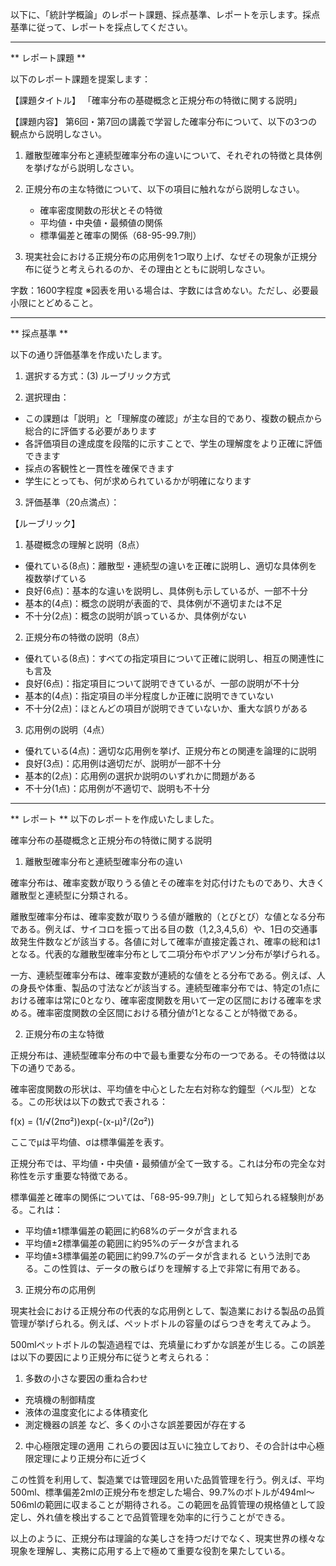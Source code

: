 以下に、「統計学概論」のレポート課題、採点基準、レポートを示します。採点基準に従って、レポートを採点してください。

---------------------------------------
** レポート課題 **

以下のレポート課題を提案します：

【課題タイトル】
「確率分布の基礎概念と正規分布の特徴に関する説明」

【課題内容】
第6回・第7回の講義で学習した確率分布について、以下の3つの観点から説明しなさい。

1. 離散型確率分布と連続型確率分布の違いについて、それぞれの特徴と具体例を挙げながら説明しなさい。

2. 正規分布の主な特徴について、以下の項目に触れながら説明しなさい。
   - 確率密度関数の形状とその特徴
   - 平均値・中央値・最頻値の関係
   - 標準偏差と確率の関係（68-95-99.7則）

3. 現実社会における正規分布の応用例を1つ取り上げ、なぜその現象が正規分布に従うと考えられるのか、その理由とともに説明しなさい。

字数：1600字程度
※図表を用いる場合は、字数には含めない。ただし、必要最小限にとどめること。

---------------------------------------
** 採点基準 **

以下の通り評価基準を作成いたします。

1. 選択する方式：(3) ルーブリック方式

2. 選択理由：
- この課題は「説明」と「理解度の確認」が主な目的であり、複数の観点から総合的に評価する必要があります
- 各評価項目の達成度を段階的に示すことで、学生の理解度をより正確に評価できます
- 採点の客観性と一貫性を確保できます
- 学生にとっても、何が求められているかが明確になります

3. 評価基準（20点満点）：

【ルーブリック】

1. 基礎概念の理解と説明（8点）
- 優れている(8点)：離散型・連続型の違いを正確に説明し、適切な具体例を複数挙げている
- 良好(6点)：基本的な違いを説明し、具体例も示しているが、一部不十分
- 基本的(4点)：概念の説明が表面的で、具体例が不適切または不足
- 不十分(2点)：概念の説明が誤っているか、具体例がない

2. 正規分布の特徴の説明（8点）
- 優れている(8点)：すべての指定項目について正確に説明し、相互の関連性にも言及
- 良好(6点)：指定項目について説明できているが、一部の説明が不十分
- 基本的(4点)：指定項目の半分程度しか正確に説明できていない
- 不十分(2点)：ほとんどの項目が説明できていないか、重大な誤りがある

3. 応用例の説明（4点）
- 優れている(4点)：適切な応用例を挙げ、正規分布との関連を論理的に説明
- 良好(3点)：応用例は適切だが、説明が一部不十分
- 基本的(2点)：応用例の選択か説明のいずれかに問題がある
- 不十分(1点)：応用例が不適切で、説明も不十分

---------------------------------------
** レポート **
以下のレポートを作成いたしました。

確率分布の基礎概念と正規分布の特徴に関する説明

1. 離散型確率分布と連続型確率分布の違い

確率分布は、確率変数が取りうる値とその確率を対応付けたものであり、大きく離散型と連続型に分類される。

離散型確率分布は、確率変数が取りうる値が離散的（とびとび）な値となる分布である。例えば、サイコロを振って出る目の数（1,2,3,4,5,6）や、1日の交通事故発生件数などが該当する。各値に対して確率が直接定義され、確率の総和は1となる。代表的な離散型確率分布として二項分布やポアソン分布が挙げられる。

一方、連続型確率分布は、確率変数が連続的な値をとる分布である。例えば、人の身長や体重、製品の寸法などが該当する。連続型確率分布では、特定の1点における確率は常に0となり、確率密度関数を用いて一定の区間における確率を求める。確率密度関数の全区間における積分値が1となることが特徴である。

2. 正規分布の主な特徴

正規分布は、連続型確率分布の中で最も重要な分布の一つである。その特徴は以下の通りである。

確率密度関数の形状は、平均値を中心とした左右対称な釣鐘型（ベル型）となる。この形状は以下の数式で表される：

f(x) = (1/√(2πσ²))exp(-(x-μ)²/(2σ²))

ここでμは平均値、σは標準偏差を表す。

正規分布では、平均値・中央値・最頻値が全て一致する。これは分布の完全な対称性を示す重要な特徴である。

標準偏差と確率の関係については、「68-95-99.7則」として知られる経験則がある。これは：
- 平均値±1標準偏差の範囲に約68%のデータが含まれる
- 平均値±2標準偏差の範囲に約95%のデータが含まれる
- 平均値±3標準偏差の範囲に約99.7%のデータが含まれる
という法則である。この性質は、データの散らばりを理解する上で非常に有用である。

3. 正規分布の応用例

現実社会における正規分布の代表的な応用例として、製造業における製品の品質管理が挙げられる。例えば、ペットボトルの容量のばらつきを考えてみよう。

500mlペットボトルの製造過程では、充填量にわずかな誤差が生じる。この誤差は以下の要因により正規分布に従うと考えられる：

1) 多数の小さな要因の重ね合わせ
- 充填機の制御精度
- 液体の温度変化による体積変化
- 測定機器の誤差
など、多くの小さな誤差要因が存在する

2) 中心極限定理の適用
これらの要因は互いに独立しており、その合計は中心極限定理により正規分布に近づく

この性質を利用して、製造業では管理図を用いた品質管理を行う。例えば、平均500ml、標準偏差2mlの正規分布を想定した場合、99.7%のボトルが494ml～506mlの範囲に収まることが期待される。この範囲を品質管理の規格値として設定し、外れ値を検出することで品質管理を効率的に行うことができる。

以上のように、正規分布は理論的な美しさを持つだけでなく、現実世界の様々な現象を理解し、実務に応用する上で極めて重要な役割を果たしている。

